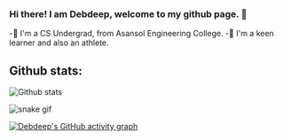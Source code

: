 ### Hi there! I am Debdeep, welcome to my github page. 👋

<!--
**Debdeep1/Debdeep1** is a ✨ _special_ ✨ repository because its `README.md` (this file) appears on your GitHub profile.

Here are some ideas to get you started:

- 🔭 I’m currently working on ...
- 🌱 I’m currently learning ...
- 👯 I’m looking to collaborate on ...
- 🤔 I’m looking for help with ...
- 💬 Ask me about ...
- 📫 How to reach me: ...
- 😄 Pronouns: ...
- ⚡ Fun fact: ...
-->
-🔭 I'm a CS Undergrad, from Asansol Engineering College.
-🌱 I'm a keen learner and also an athlete.


<!-- My contributions -->
## Github stats:
![Github stats](https://github-readme-stats.vercel.app/api?username=Debdeep1)

![snake gif](https://github.com/Debdeep1/Debdeep1/blob/output/github-contribution-grid-snake.gif)



[![Debdeep's GitHub activity graph](https://activity-graph.herokuapp.com/graph?username=Debdeep1&theme=xcode)](https://github.com/Debdeep1)
